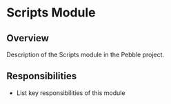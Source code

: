 # Scripts Module

## Overview
Description of the Scripts module in the Pebble project.

## Responsibilities
- List key responsibilities of this module
